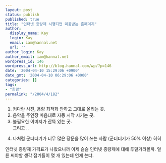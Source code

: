 ```yaml
---
layout: post
status: publish
published: true
title: "인터넷 종량제 시행되면 미움받는 홈페이지"
author:
  display_name: Kay
  login: Kay
  email: iam@hannal.net
  url: ''
author_login: Kay
author_email: iam@hannal.net
wordpress_id: 146
wordpress_url: http://blog.hannal.com/wp/?p=146
date: '2004-04-10 15:29:06 +0900'
date_gmt: '2004-04-10 06:29:06 +0900'
categories: []
tags:
- "희망"
permalink: "/2004/4/182"
---
```

<ol>
<li> 커다란 사진, 용량 최적화 안하고 그대로 올리는 곳.
<li> 음악을 주인장 마음대로 자동 시작 시키는 곳.
<li> 불필요한 이미지가 잔뜩 있는 곳.<br />
그리고 ..</p>
<li> 나처럼 군더더기가 너무 많은 장문을 많이 쓰는 사람 (군더더기가 50% 이상) 히히
</ol>
<p>인터넷 종량제 가격표가 나왔으니까 이제 슬슬 인터넷 종량제에 대해 투덜거려볼까. 얼른 써야할 생각 잡기들이 몇 개 있는데 언제 쓴댜.</p>
